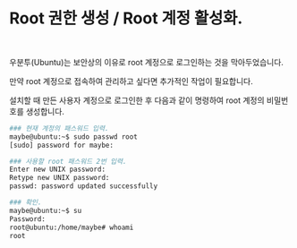 # Root 권한 생성 / Root 계정 활성화.

<br/>

우분투(Ubuntu)는 보안상의 이유로 root 계정으로 로그인하는 것을 막아두었습니다.

만약 root 계정으로 접속하여 관리하고 싶다면 추가적인 작업이 필요합니다.

설치할 때 만든 사용자 계정으로 로그인한 후 다음과 같이 명령하여 root 계정의 비밀번호를 생성합니다.

```sh
### 현재 계정의 패스워드 입력.
maybe@ubuntu:~$ sudo passwd root
[sudo] password for maybe:

### 사용할 root 패스워드 2번 입력.
Enter new UNIX password:
Retype new UNIX password:
passwd: password updated successfully

### 확인.
maybe@ubuntu:~$ su
Password:
root@ubuntu:/home/maybe# whoami
root
```
